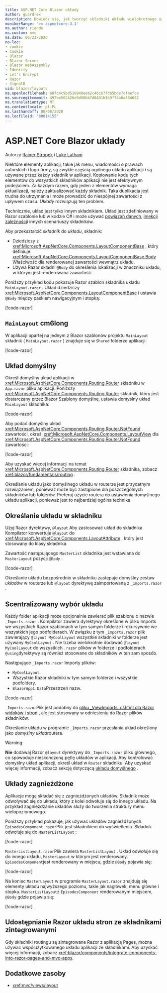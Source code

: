 ```yaml
---
title: ASP.NET Core Blazor układy
author: guardrex
description: Dowiedz się, jak tworzyć składniki układu wielokrotnego użytku dla Blazor aplikacji.
monikerRange: '>= aspnetcore-3.1'
ms.author: riande
ms.custom: mvc
ms.date: 06/23/2020
no-loc:
- cookie
- Cookie
- Blazor
- Blazor Server
- Blazor WebAssembly
- Identity
- Let's Encrypt
- Razor
- SignalR
uid: blazor/layouts
ms.openlocfilehash: 68fc4c9bd516948eeb2c46c67fdb5bde7cfeefca
ms.sourcegitcommit: 497be502426e9d90bb7d0401b1b9f74b6a384682
ms.translationtype: MT
ms.contentlocale: pl-PL
ms.lasthandoff: 08/08/2020
ms.locfileid: "88014155"
---
```

# <a name="aspnet-core-no-locblazor-layouts"></a>ASP.NET Core Blazor układy

Autorzy [Rainer Stropek](https://www.timecockpit.com) i [Luke Latham](https://github.com/guardrex)

Niektóre elementy aplikacji, takie jak menu, wiadomości o prawach autorskich i logo firmy, są zwykle częścią ogólnego układu aplikacji i są używane przez każdy składnik w aplikacji. Kopiowanie kodu tych elementów do wszystkich składników aplikacji nie jest efektywnym podejściem. Za każdym razem, gdy jeden z elementów wymaga aktualizacji, należy zaktualizować każdy składnik. Taka duplikacja jest trudna do utrzymania i może prowadzić do niespójnej zawartości z upływem czasu. *Układy* rozwiązują ten problem.

Technicznie, układ jest tylko innym składnikiem. Układ jest zdefiniowany w Razor szablonie lub w kodzie C# i może używać [powiązań danych](xref:blazor/components/data-binding), [iniekcji zależności](xref:blazor/fundamentals/dependency-injection)i innych scenariuszy składników.

Aby przekształcić *składnik* do *układu*, składnik:

* Dziedziczy z <xref:Microsoft.AspNetCore.Components.LayoutComponentBase> , który definiuje <xref:Microsoft.AspNetCore.Components.LayoutComponentBase.Body> Właściwość dla renderowanej zawartości wewnątrz układu.
* Używa Razor składni `@Body` do określenia lokalizacji w znaczniku układu, w którym jest renderowana zawartość.

Poniższy przykład kodu pokazuje Razor szablon składnika układu `MainLayout.razor` . Układ dziedziczy <xref:Microsoft.AspNetCore.Components.LayoutComponentBase> i ustawia `@Body` między paskiem nawigacyjnym i stopką:

[!code-razor[](layouts/sample_snapshot/3.x/MainLayout.razor?highlight=1,13)]

## <a name="mainlayout-component"></a>`MainLayout` cm6long

W aplikacji opartej na jednym z Blazor szablonów projektu `MainLayout` składnik ( `MainLayout.razor` ) znajduje się w `Shared` folderze aplikacji:

[!code-razor[](./common/samples/3.x/BlazorWebAssemblySample/Shared/MainLayout.razor)]

## <a name="default-layout"></a>Układ domyślny

Określ domyślny układ aplikacji w <xref:Microsoft.AspNetCore.Components.Routing.Router> składniku w `App.razor` pliku aplikacji. Poniższy <xref:Microsoft.AspNetCore.Components.Routing.Router> składnik, który jest dostarczany przez Blazor Szablony domyślne, ustawia domyślny układ `MainLayout` składnika:

[!code-razor[](layouts/sample_snapshot/3.x/App1.razor?highlight=3)]

Aby podać domyślny układ <xref:Microsoft.AspNetCore.Components.Routing.Router.NotFound> zawartości, określ <xref:Microsoft.AspNetCore.Components.LayoutView> dla <xref:Microsoft.AspNetCore.Components.Routing.Router.NotFound> zawartości:

[!code-razor[](layouts/sample_snapshot/3.x/App2.razor?highlight=6-9)]

Aby uzyskać więcej informacji na temat <xref:Microsoft.AspNetCore.Components.Routing.Router> składnika, zobacz <xref:blazor/fundamentals/routing> .

Określanie układu jako domyślnego układu w routerze jest przydatnym rozwiązaniem, ponieważ może być zastąpione dla poszczególnych składników lub folderów. Preferuj użycie routera do ustawienia domyślnego układu aplikacji, ponieważ jest to najbardziej ogólna technika.

## <a name="specify-a-layout-in-a-component"></a>Określanie układu w składniku

Użyj Razor dyrektywy, `@layout` Aby zastosować układ do składnika. Kompilator konwertuje `@layout` do <xref:Microsoft.AspNetCore.Components.LayoutAttribute> , który jest stosowany do klasy składnika.

Zawartość następującego `MasterList` składnika jest wstawiana do `MasterLayout` pozycji `@Body` :

[!code-razor[](layouts/sample_snapshot/3.x/MasterList.razor?highlight=1)]

Określanie układu bezpośrednio w składniku zastępuje domyślny zestaw *układów* w routerze lub `@layout` dyrektywę zaimportowaną z `_Imports.razor` .

## <a name="centralized-layout-selection"></a>Scentralizowany wybór układu

Każdy folder aplikacji może opcjonalnie zawierać plik szablonu o nazwie `_Imports.razor` . Kompilator zawiera dyrektywy określone w pliku Imports we wszystkich Razor szablonach w tym samym folderze i rekursywnie we wszystkich jego podfolderach. W związku z tym `_Imports.razor` plik zawierający `@layout MyCoolLayout` wszystkie składniki w folderze jest używany `MyCoolLayout` . Nie trzeba wielokrotnie dodawać `@layout MyCoolLayout` do wszystkich `.razor` plików w folderze i podfolderach. `@using`dyrektywy są również stosowane do składników w ten sam sposób.

Następujące `_Imports.razor` Importy plików:

* `MyCoolLayout`.
* Wszystkie Razor składniki w tym samym folderze i wszystkie podfoldery.
* `BlazorApp1.Data`Przestrzeń nazw.
 
[!code-razor[](layouts/sample_snapshot/3.x/_Imports.razor)]

`_Imports.razor`Plik jest podobny do [pliku _ViewImports. cshtml dla Razor widoków i stron](xref:mvc/views/layout#importing-shared-directives) , ale jest stosowany w odniesieniu do Razor plików składników.

Określanie układu w programie `_Imports.razor` przesłania układ określony jako *domyślny układ*routera.

> [!WARNING]
> **Nie** dodawaj Razor `@layout` dyrektywy do `_Imports.razor` pliku głównego, co spowoduje nieskończoną pętlę układów w aplikacji. Aby kontrolować domyślny układ aplikacji, określ układ w `Router` składniku. Aby uzyskać więcej informacji, zobacz sekcję dotyczącą [układu domyślnego](#default-layout) .

## <a name="nested-layouts"></a>Układy zagnieżdżone

Aplikacje mogą składać się z zagnieżdżonych układów. Składnik może odwoływać się do układu, który z kolei odwołuje się do innego układu. Na przykład zagnieżdżanie układów służy do tworzenia struktury menu wielopoziomowego.

Poniższy przykład pokazuje, jak używać układów zagnieżdżonych. `EpisodesComponent.razor`Plik jest składnikiem do wyświetlenia. Składnik odwołuje się do `MasterListLayout` :

[!code-razor[](layouts/sample_snapshot/3.x/EpisodesComponent.razor?highlight=1)]

`MasterListLayout.razor`Plik zawiera `MasterListLayout` . Układ odwołuje się do innego układu, `MasterLayout` w którym jest renderowany. `EpisodesComponent`jest renderowany w miejscu, gdzie `@Body` pojawia się:

[!code-razor[](layouts/sample_snapshot/3.x/MasterListLayout.razor?highlight=1,9)]

Na koniec `MasterLayout` w programie `MasterLayout.razor` znajdują się elementy układu najwyższego poziomu, takie jak nagłówek, menu główne i stopka. `MasterListLayout`z `EpisodesComponent` renderowanym miejscem, `@Body` gdzie pojawia się:

[!code-razor[](layouts/sample_snapshot/3.x/MasterLayout.razor?highlight=6)]

## <a name="share-a-no-locrazor-pages-layout-with-integrated-components"></a>Udostępnianie Razor układu stron ze składnikami zintegrowanymi

Gdy składniki routingu są zintegrowane Razor z aplikacją Pages, można używać współużytkowanego układu aplikacji ze składnikami. Aby uzyskać więcej informacji, zobacz <xref:blazor/components/integrate-components-into-razor-pages-and-mvc-apps>.

## <a name="additional-resources"></a>Dodatkowe zasoby

* <xref:mvc/views/layout>
